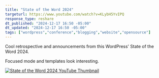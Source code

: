 ```yaml
---
title: "State of the Word 2024"
targeturl: https://www.youtube.com/watch?v=KLybH5YvIPQ
response_type: reshare
dt_published: "2024-12-17 16:50 -05:00"
dt_updated: "2024-12-17 16:50 -05:00"
tags: ["wordpress","conference","blogging","website","opensource"]
---
```


Cool retrospective and announcements from this WordPress' State of the Word 2024.

Focused mode and templates look interesting. 

[![State of the Word 2024 YouTube Thumbnail](http://img.youtube.com/vi/KLybH5YvIPQ/0.jpg)](https://www.youtube.com/watch?v=KLybH5YvIPQ "State of the Word 2024 YouTube Thumbnail")